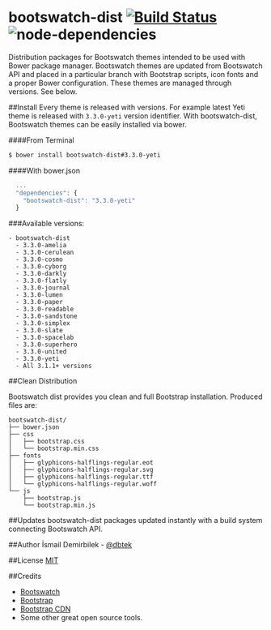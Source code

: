 bootswatch-dist [![Build Status](https://travis-ci.org/dbtek/bootswatch-dist.svg?branch=master)](https://travis-ci.org/dbtek/bootswatch-dist) ![node-dependencies](https://david-dm.org/dbtek/bootswatch-dist.png)
===============

Distribution packages for Bootswatch themes intended to be used with Bower package manager.
Bootswatch themes are updated from Bootswatch API and placed in a particular branch with Bootstrap scripts, icon fonts and a proper Bower configuration. These themes are managed through versions. See below.

##Install 
Every theme is released with versions. For example latest Yeti theme is released with `3.3.0-yeti` version identifier.
With bootswatch-dist, Bootswatch themes can be easily installed via bower.

####From Terminal
```bash
$ bower install bootswatch-dist#3.3.0-yeti
```

####With bower.json
```js
  ...
  "dependencies": {
    "bootswatch-dist": "3.3.0-yeti"
  }
```

###Available versions:
```
- bootswatch-dist
  - 3.3.0-amelia
  - 3.3.0-cerulean
  - 3.3.0-cosmo
  - 3.3.0-cyborg
  - 3.3.0-darkly
  - 3.3.0-flatly
  - 3.3.0-journal
  - 3.3.0-lumen
  - 3.3.0-paper
  - 3.3.0-readable
  - 3.3.0-sandstone
  - 3.3.0-simplex
  - 3.3.0-slate
  - 3.3.0-spacelab
  - 3.3.0-superhero
  - 3.3.0-united
  - 3.3.0-yeti
  - All 3.1.1+ versions
```  


##Clean Distribution

Bootswatch dist provides you clean and full Bootstrap installation. Produced files are:

```
bootswatch-dist/
├── bower.json
├── css
│   ├── bootstrap.css
│   └── bootstrap.min.css
├── fonts
│   ├── glyphicons-halflings-regular.eot
│   ├── glyphicons-halflings-regular.svg
│   ├── glyphicons-halflings-regular.ttf
│   └── glyphicons-halflings-regular.woff
└── js
    ├── bootstrap.js
    └── bootstrap.min.js
```

##Updates
bootswatch-dist packages updated instantly with a build system connecting Bootswatch API.

##Author
İsmail Demirbilek - [@dbtek](http://twitter.com/dbtek)

##License
[MIT](http://opensource.org/licenses/MIT)

##Credits

- [Bootswatch](http://bootswatch.com)  
- [Bootstrap](http://getbootstrap.com)  
- [Bootstrap CDN](http://bootstrapcdn.com)  
- Some other great open source tools.
